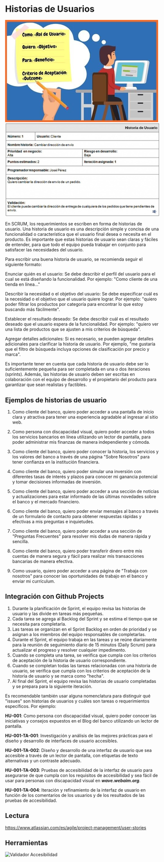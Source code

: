 # Historias de Usuarios 

![Historias de Usuario](./../assets/ppt/SCRUM-historias-usuario.jpg)
![Historias de Usuario](./../assets/ppt/SCRUM-historias-usuario-2.jpg)

En SCRUM, los requerimientos se escriben en forma de historias de usuario. Una historia de usuario es una descripción simple y concisa de una funcionalidad o característica que el usuario final desea o necesita en el producto. Es importante que estas historias de usuario sean claras y fáciles de entender, para que todo el equipo pueda trabajar en conjunto para satisfacer las necesidades del usuario.

Para escribir una buena historia de usuario, se recomienda seguir el siguiente formato:

Enunciar quién es el usuario: Se debe describir el perfil del usuario para el cual se está diseñando la funcionalidad. Por ejemplo: "Como cliente de una tienda en línea..."

Describir la necesidad o el objetivo del usuario: Se debe especificar cuál es la necesidad o el objetivo que el usuario quiere lograr. Por ejemplo: "quiero poder filtrar los productos por categoría para encontrar lo que estoy buscando más fácilmente".

Establecer el resultado deseado: Se debe describir cuál es el resultado deseado que el usuario espera de la funcionalidad. Por ejemplo: "quiero ver una lista de productos que se ajusten a mis criterios de búsqueda".

Agregar detalles adicionales: Si es necesario, se pueden agregar detalles adicionales para clarificar la historia de usuario. Por ejemplo, "me gustaría que el filtro de búsqueda incluya opciones de clasificación por precio y marca".

Es importante tener en cuenta que cada historia de usuario debe ser lo suficientemente pequeña para ser completada en una o dos iteraciones (sprints). Además, las historias de usuario deben ser escritas en colaboración con el equipo de desarrollo y el propietario del producto para garantizar que sean realistas y factibles.

## Ejemplos de historias de usuario 

1. Como cliente del banco, quiero poder acceder a una pantalla de inicio clara y atractiva para tener una experiencia agradable al ingresar al sitio web.

1. Como persona con discapacidad visual, quiero poder acceder a todos los servicios bancarios en línea utilizando un lector de pantalla, para poder administrar mis finanzas de manera independiente y cómoda.

1. Como cliente del banco, quiero poder conocer la historia, los servicios y los valores del banco a través de una página "Sobre Nosotros" para tener confianza en la institución financiera.

1. Como cliente del banco, quiero poder simular una inversión con diferentes tasas de interés y plazos para conocer mi ganancia potencial y tomar decisiones informadas de inversión.

1. Como cliente del banco, quiero poder acceder a una sección de noticias y actualizaciones para estar informado de las últimas novedades sobre el banco y el mercado financiero.

1. Como cliente del banco, quiero poder enviar mensajes al banco a través de un formulario de contacto para obtener respuestas rápidas y efectivas a mis preguntas e inquietudes.

1. Como cliente del banco, quiero poder acceder a una sección de "Preguntas Frecuentes" para resolver mis dudas de manera rápida y sencilla.

1. Como cliente del banco, quiero poder transferir dinero entre mis cuentas de manera segura y fácil para realizar mis transacciones bancarias de manera efectiva.

1. Como usuario, quiero poder acceder a una página de "Trabaja con nosotros" para conocer las oportunidades de trabajo en el banco y enviar mi currículum.

## Integración con Github Projects 

1. Durante la planificación de Sprint, el equipo revisa las historias de usuario y las divide en tareas más pequeñas.
1. Cada tarea se agrega al Backlog del Sprint y se estima el tiempo que se necesita para completarla.
1. Las tareas se organizan en el Sprint Backlog en orden de prioridad y se asignan a los miembros del equipo responsables de completarlas.
1. Durante el Sprint, el equipo trabaja en las tareas y se reúne diariamente para la reunión de seguimiento diario de 15 minutos (Daily Scrum) para actualizar el progreso y resolver cualquier impedimento.
1. Cuando se completa una tarea, se verifica que cumpla con los criterios de aceptación de la historia de usuario correspondiente.
1. Cuando se completan todas las tareas relacionadas con una historia de usuario, se verifica que cumpla con los criterios de aceptación de la historia de usuario y se marca como "hecha".
1. Al final del Sprint, el equipo revisa las historias de usuario completadas y se prepara para la siguiente iteración.

Es recomendable también usar alguna nomenclatura para distinguir qué "issues" son historias de usuarios y cuáles son tareas o requerimientos específicos. Por ejemplo:

**HU-001**: Como persona con discapacidad visual, quiero poder conocer las iniciativas y consejos expuestos en el Blog del banco utilizando un lector de pantalla.

**HU-001-TA-001**: Investigación y análisis de las mejores prácticas para el diseño y desarrollo de interfaces de usuario accesibles.

**HU-001-TA-002**: Diseño y desarrollo de una interfaz de usuario que sea accesible a través de un lector de pantalla, con etiquetas de texto alternativas y un contraste adecuado.

**HU-001-TA-003**: Pruebas de accesibilidad de la interfaz de usuario para asegurarse de que cumpla con los requisitos de accesibilidad y sea fácil de usar para personas con discapacidad visual en ***wave.webaim.org***.

**HU-001-TA-004**: Iteración y refinamiento de la interfaz de usuario en función de los comentarios de los usuarios y de los resultados de las pruebas de accesibilidad.


## Lectura 

https://www.atlassian.com/es/agile/project-management/user-stories

## Herramientas 

![Validador Accesibilidad](https://wave.webaim.org/)